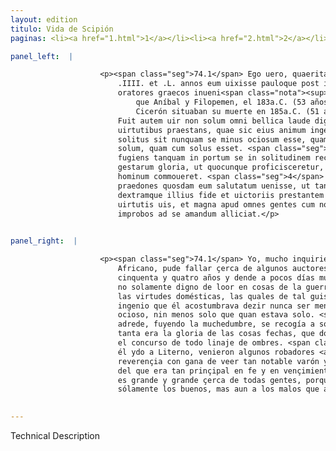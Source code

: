 ```yaml
---
layout: edition
titulo: Vida de Scipión
paginas: <li><a href="1.html">1</a></li><li><a href="2.html">2</a></li><li><a href="3.html">3</a></li><li><a href="4.html">4</a></li><li><a href="5.html">5</a></li><li><a href="6.html">6</a></li><li><a href="7.html">7</a></li><li><a href="8.html">8</a></li><li><a href="9.html">9</a></li><li><a href="10.html">10</a></li><li><a href="11.html">11</a></li><li><a href="12.html">12</a></li><li><a href="13.html">13</a></li><li><a href="14.html">14</a></li><li><a href="15.html">15</a></li><li><a href="16.html">16</a></li><li><a href="17.html">17</a></li><li><a href="18.html">18</a></li><li><a href="19.html">19</a></li><li><a href="20.html">20</a></li><li><a href="21.html">21</a></li><li><a href="22.html">22</a></li><li><a href="23.html">23</a></li><li><a href="24.html">24</a></li><li><a href="25.html">25</a></li><li><a href="26.html">26</a></li><li><a href="27.html">27</a></li><li><a href="28.html">28</a></li><li><a href="29.html">29</a></li><li><a href="30.html">30</a></li><li><a href="31.html">31</a></li><li><a href="32.html">32</a></li><li><a href="33.html">33</a></li><li><a href="34.html">34</a></li><li><a href="35.html">35</a></li><li><a href="36.html">36</a></li><li><a href="37.html">37</a></li><li><a href="38.html">38</a></li><li><a href="39.html">39</a></li><li><a href="40.html">40</a></li><li><a href="41.html">41</a></li><li><a href="42.html">42</a></li><li><a href="43.html">43</a></li><li><a href="44.html">44</a></li><li><a href="45.html">45</a></li><li><a href="46.html">46</a></li><li><a href="47.html">47</a></li><li><a href="48.html">48</a></li><li><a href="49.html">49</a></li><li><a href="50.html">50</a></li><li><a href="51.html">51</a></li><li><a href="52.html">52</a></li><li><a href="53.html">53</a></li><li><a href="54.html">54</a></li><li><a href="55.html">55</a></li><li><a href="56.html">56</a></li><li><a href="57.html">57</a></li><li><a href="58.html">58</a></li><li><a href="59.html">59</a></li><li><a href="60.html">60</a></li><li><a href="61.html">61</a></li><li><a href="62.html">62</a></li><li><a href="63.html">63</a></li><li><a href="64.html">64</a></li><li><a href="65.html">65</a></li><li><a href="66.html">66</a></li><li><a href="67.html">67</a></li><li><a href="68.html">68</a></li><li><a href="69.html">69</a></li><li><a href="70.html">70</a></li><li><a href="71.html">71</a></li><li><a href="72.html">72</a></li><li><a href="73.html">73</a></li><li><a href="74.html">74</a></li>

panel_left:  |

                    <p><span class="seg">74.1</span> Ego uero, quaeritans quo anno aetatis Aphricanus obierit
                        .IIII. et .L. annos eum uixisse pauloque post interiisse apud quosdam
                        oratores graecos inueni<span class="nota"><sup>12</sup><span class="texto_nota">Polibio señala que murió el mismo año
                            que Aníbal y Filopemen, el 183a.C. (53 años); por el contrario, Livio y
                            Cicerón situaban su muerte en 185a.C. (51 años).</span></span>. <span class="seg">2</span>
                        Fuit autem uir non solum omni bellica laude dignus, sed etiam domesticis
                        uirtutibus praestans, quae sic eius animum ingeniumque alebant, ut dicere
                        solitus sit nunquam se minus ociosum esse, quam cum ociosus, nec minus
                        solum, quam cum solus esset. <span class="seg">3</span> Interdum enim multitudine consulto
                        fugiens tanquam in portum se in solitudinem recipiebat. Sed ea erat rerum
                        gestarum gloria, ut quocunque proficisceretur, concursum omnis generis
                        hominum commoueret. <span class="seg">4</span> Tradit fama cum in Liternum secessisset
                        praedones quosdam eum salutatum uenisse, ut tantum uirum intuerentur
                        dextramque illius fide et uictoriis prestantem contingerent. Magna est enim
                        uirtutis uis, et magna apud omnes gentes cum non solum bonos sed etiam
                        improbos ad se amandum alliciat.</p>
                

panel_right:  |

                    <p><span class="seg">74.1</span> Yo, mucho inquiriendo en qué año de su edad muriera el
                        Africano, pude fallar çerca de algunos auctores griegos que viviera
                        cinquenta y quatro años y dende a pocos días murió. <span class="seg">2</span> Fue varón
                        no solamente digno de loor en cosas de la guerra, mas aun muy prinçipal en
                        las virtudes domésticas, las quales de tal guisa recreavan su ánimo e
                        ingenio que él acostumbrava dezir nunca ser menos ocioso que quan estoviesse
                        ocioso, nin menos solo que quan estava solo. <span class="seg">3</span> Algunas vezes
                        adrede, fuyendo la muchedumbre, se recogía a soledad como en puerto. Mas
                        tanta era la gloria de las cosas fechas, que doquier que él fuesse conmovía
                        el concurso de todo linaje de ombres. <span class="seg">4</span> Cuentan la fama que, ya
                        él ydo a Literno, venieron algunos robadores <a href="../public/images/1491/191v.jpg" target="new"><img class="facs" src="{site.url}/Vitae/public/images/facs_icon.jpg"/></a>[191v,b] a le fazer
                        reverençia con gana de veer tan notable varón y por tocar la mano diestra
                        del que era tan prinçipal en fe y en vençimientos. Ca la fuerça de la virtud
                        es grande y grande çerca de todas gentes, porque atrae y combida no
                        sólamente los buenos, mas aun a los malos que amen al virtuoso.</p>
                

---
```


Technical Description 